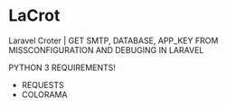 # LaCrot
Laravel Croter | GET SMTP, DATABASE, APP_KEY FROM MISSCONFIGURATION AND DEBUGING IN LARAVEL

PYTHON 3 REQUIREMENTS!
- REQUESTS
- COLORAMA
